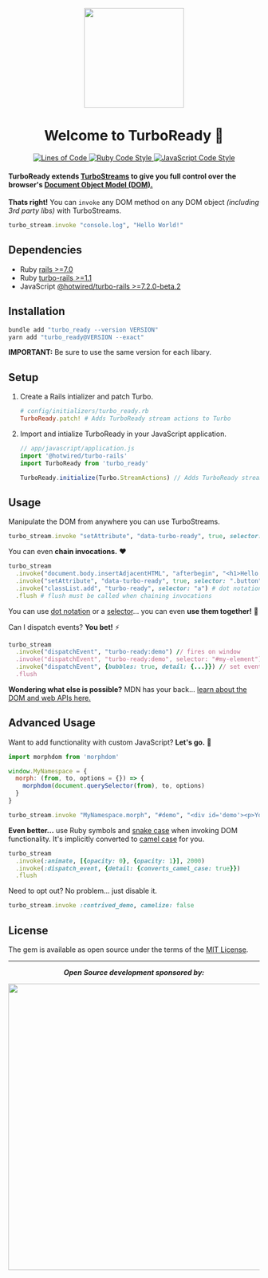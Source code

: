<p align="center">
  <img height="200" src="https://ik.imagekit.io/hopsoft/turbo-ready-logo_hk6-BuusU.svg?ik-sdk-version=javascript-1.4.3&updatedAt=1661469067186" />
  <h1 align="center">Welcome to TurboReady 👋</h1>
  <p align="center">
    <a href="http://blog.codinghorror.com/the-best-code-is-no-code-at-all/" target="_blank">
      <img alt="Lines of Code" src="https://img.shields.io/badge/lines_of_code-275-brightgreen.svg?style=flat" />
    </a>
    <a href="https://github.com/testdouble/standard" target="_blank">
      <img alt="Ruby Code Style" src="https://img.shields.io/badge/Ruby_Code_Style-standard-brightgreen.svg" />
    </a>
    <a href="https://github.com/sheerun/prettier-standard" target="_blank">
      <img alt="JavaScript Code Style" src="https://img.shields.io/badge/JavaScript_Code_Style-prettier_standard-ff69b4.svg" />
    </a>
  </p>
</p>

#### TurboReady extends [TurboStreams](https://turbo.hotwired.dev/reference/streams) to give you full control over the browser's [Document Object Model (DOM).](https://developer.mozilla.org/en-US/docs/Web/API/Document_Object_Model)

**Thats right!**
You can `invoke` any DOM method on any DOM object *(including 3rd party libs)* with TurboStreams.

```ruby
turbo_stream.invoke "console.log", "Hello World!"
```

## Dependencies

- Ruby [rails >=7.0](https://rubygems.org/gems/rails)
- Ruby [turbo-rails >=1.1](https://rubygems.org/gems/turbo-rails)
- JavaScript [@hotwired/turbo-rails >=7.2.0-beta.2](https://yarnpkg.com/package/@hotwired/turbo-rails)

## Installation

```sh
bundle add "turbo_ready --version VERSION"
yarn add "turbo_ready@VERSION --exact"
```

**IMPORTANT:** Be sure to use the same version for each libary.

## Setup

1. Create a Rails intializer and patch Turbo.

    ```ruby
    # config/initializers/turbo_ready.rb
    TurboReady.patch! # Adds TurboReady stream actions to Turbo
    ```
2. Import and intialize TurboReady in your JavaScript application.

    ```js
    // app/javascript/application.js
    import '@hotwired/turbo-rails'
    import TurboReady from 'turbo_ready'

    TurboReady.initialize(Turbo.StreamActions) // Adds TurboReady stream actions to Turbo
    ```

## Usage

Manipulate the DOM from anywhere you can use TurboStreams.

```ruby
turbo_stream.invoke "setAttribute", "data-turbo-ready", true, selector: ".button"
```

You can even **chain invocations.** ❤️

```ruby
turbo_stream
  .invoke("document.body.insertAdjacentHTML", "afterbegin", "<h1>Hello World!</h1>") # dot notation
  .invoke("setAttribute", "data-turbo-ready", true, selector: ".button") # selector
  .invoke("classList.add", "turbo-ready", selector: "a") # dot notation + selector
  .flush # flush must be called when chaining invocations
```

You can use [dot notation](https://developer.mozilla.org/en-US/docs/Web/JavaScript/Reference/Operators/Property_accessors#dot_notation) or a [selector](https://developer.mozilla.org/en-US/docs/Web/API/Document/querySelectorAll)... you can even **use them together!** 🤯

Can I dispatch events? **You bet!** ⚡️

```ruby
turbo_stream
  .invoke("dispatchEvent", "turbo-ready:demo") // fires on window
  .invoke("dispatchEvent", "turbo-ready:demo", selector: "#my-element") // fires on matching element(s)
  .invoke("dispatchEvent", {bubbles: true, detail: {...}}) // set event options
  .flush
```

**Wondering what else is possible?**
MDN has your back... [learn about the DOM and web APIs here.](https://developer.mozilla.org/en-US/docs/Web/API.)

## Advanced Usage

Want to add functionality with custom JavaScript? **Let's go.** 🔌

```js
import morphdom from 'morphdom'

window.MyNamespace = {
  morph: (from, to, options = {}) => {
    morphdom(document.querySelector(from), to, options)
  }
}
```

```ruby
turbo_stream.invoke "MyNamespace.morph", "#demo", "<div id='demo'><p>You've changed...</p></div>", {childrenOnly: true}
```

**Even better...** use Ruby symbols and [snake case](https://en.wikipedia.org/wiki/Snake_case) when invoking DOM functionality.
It's implicitly converted to [camel case](https://en.wikipedia.org/wiki/Camel_case) for you.

```ruby
turbo_stream
  .invoke(:animate, [{opacity: 0}, {opacity: 1}], 2000)
  .invoke(:dispatch_event, {detail: {converts_camel_case: true}})
  .flush
```

Need to opt out? No problem... just disable it.

```ruby
turbo_stream.invoke :contrived_demo, camelize: false
```

## License

The gem is available as open source under the terms of the [MIT License](https://opensource.org/licenses/MIT).

---

<p align="center">
  <strong><em>Open Source development sponsored by:</em></strong>
</p>

<p align="center">
  <a href="https://www.clickfunnels.com?utm_source=hopsoft&utm_medium=open-source&utm_campaign=turbo_ready">
    <img src="https://images.clickfunnel.com/uploads/digital_asset/file/176632/clickfunnels-dark-logo.svg" width="575" />
  </a>
</p>
